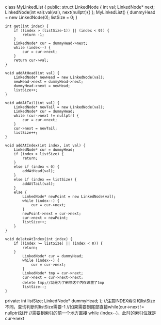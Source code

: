 class MyLinkedList {
public:
    struct LinkedNode {
        int val;
        LinkedNode* next;
        LinkedNode(int val):val(val), next(nullptr){}
    };
    MyLinkedList() {
        dummyHead = new LinkedNode(0);
        listSize = 0;
    }
    
    int get(int index) {
        if ((index > (listSize-1)) || (index < 0)) {
            return -1;
        }
        LinkedNode* cur = dummyHead->next;
        while (index--) {
            cur = cur->next;
        }
        return cur->val;
    }
    
    void addAtHead(int val) {
        LinkedNode* newHead = new LinkedNode(val);
        newHead->next = dummyHead->next;
        dummyHead->next = newHead;
        listSize++;
    }
    
    void addAtTail(int val) {
        LinkedNode* newTail = new LinkedNode(val);
        LinkedNode* cur = dummyHead;
        while (cur->next != nullptr) {
            cur = cur->next;
        }
        cur->next = newTail;
        listSize++;
    }
    
    void addAtIndex(int index, int val) {
        LinkedNode* cur = dummyHead;
        if (index > listSize) {
            return;
        }
        else if (index < 0) {
            addAtHead(val);
        }
        else if (index == listSize) {
            addAtTail(val);
        }
        else {
            LinkedNode* newPoint = new LinkedNode(val);
            while (index--) {
                cur = cur->next;
            }
            newPoint->next = cur->next;
            cur->next = newPoint;
            listSize++;
        }
    }
    
    void deleteAtIndex(int index) {
        if ((index >= listSize) || (index < 0)) {
            return;
        }
            LinkedNode* cur = dummyHead;
            while (index--) {
                cur = cur->next;
            }
            LinkedNode* tmp = cur->next;
            cur->next = cur->next->next;
            delete tmp;//就是为了删除这个内存设置了tmp
            listSize--;
    }
private:
    int listSize;
    LinkedNode* dummyHead;
};
//注意INDEX索引和listSize不同，查询判断时listSize需要-1
//如果需要到尾部直接while(cur->next != nullptr)就行
//需要到索引的前一个地方直接 while (index--)，此时的索引位就是cur->next